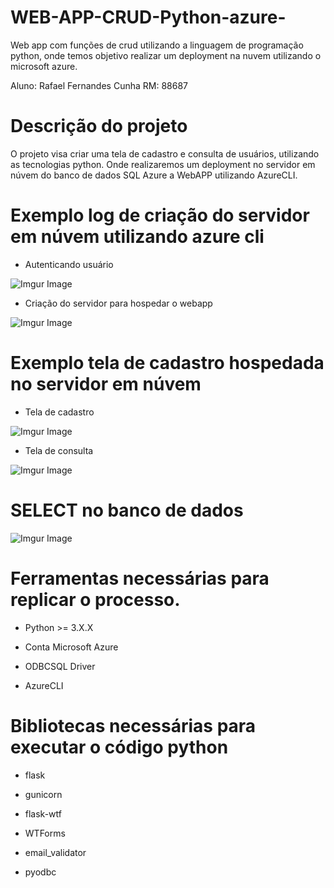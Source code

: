 # WEB-APP-CRUD-Python-azure-
Web app com funções de crud utilizando a linguagem de programação python, onde temos objetivo realizar um deployment na nuvem utilizando o microsoft azure.

Aluno: Rafael Fernandes Cunha
RM: 88687

# Descrição do projeto
O projeto visa criar uma tela de cadastro e consulta de usuários, utilizando as tecnologias python. Onde realizaremos um deployment no servidor em núvem do banco de dados SQL Azure a WebAPP utilizando AzureCLI.

# Exemplo log de criação do servidor em núvem utilizando azure cli
- Autenticando usuário


![Imgur Image](https://imgur.com/24BnNjE.jpg)

- Criação do servidor para hospedar o webapp


![Imgur Image](https://imgur.com/BMsT2LR.jpg)



# Exemplo tela de cadastro hospedada no servidor em núvem
- Tela de cadastro

![Imgur Image](https://imgur.com/qoBnGPF.jpg)

- Tela de consulta

![Imgur Image](https://imgur.com/3mKzYLn.jpg)

# SELECT no banco de dados 

![Imgur Image](https://imgur.com/ZweQper.jpg)

# Ferramentas necessárias para replicar o processo.

- Python >= 3.X.X

- Conta Microsoft Azure

- ODBCSQL Driver

- AzureCLI

# Bibliotecas necessárias para executar o código python

- flask

- gunicorn

- flask-wtf

- WTForms

- email_validator

- pyodbc
